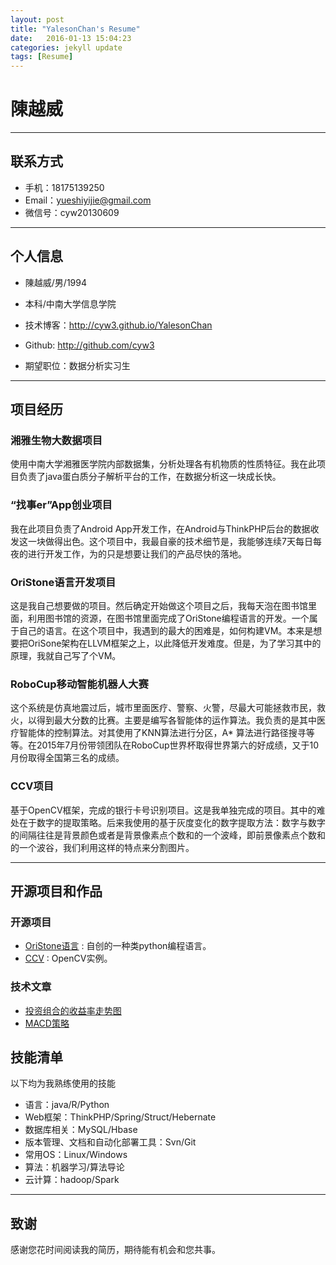 ```yaml
---
layout: post
title: "YalesonChan's Resume"
date:   2016-01-13 15:04:23
categories: jekyll update
tags: [Resume]
---
```


# 陳越威

---

## 联系方式

- 手机：18175139250
- Email：yueshiyijie@gmail.com
- 微信号：cyw20130609

---

## 个人信息

 - 陳越威/男/1994
 - 本科/中南大学信息学院
 - 技术博客：http://cyw3.github.io/YalesonChan
 - Github: http://github.com/cyw3

 - 期望职位：数据分析实习生

---

## 项目经历

### 湘雅生物大数据项目 
使用中南大学湘雅医学院内部数据集，分析处理各有机物质的性质特征。我在此项目负责了java蛋白质分子解析平台的工作，在数据分析这一块成长快。


### “找事er”App创业项目 
我在此项目负责了Android App开发工作，在Android与ThinkPHP后台的数据收发这一块做得出色。这个项目中，我最自豪的技术细节是，我能够连续7天每日每夜的进行开发工作，为的只是想要让我们的产品尽快的落地。


### OriStone语言开发项目 
这是我自己想要做的项目。然后确定开始做这个项目之后，我每天泡在图书馆里面，利用图书馆的资源，在图书馆里面完成了OriStone编程语言的开发。一个属于自己的语言。在这个项目中，我遇到的最大的困难是，如何构建VM。本来是想要把OriSone架构在LLVM框架之上，以此降低开发难度。但是，为了学习其中的原理，我就自己写了个VM。

### RoboCup移动智能机器人大赛
这个系统是仿真地震过后，城市里面医疗、警察、火警，尽最大可能拯救市民，救火，以得到最大分数的比赛。主要是编写各智能体的运作算法。我负责的是其中医疗智能体的控制算法。对其使用了KNN算法进行分区，A* 算法进行路径搜寻等等。在2015年7月份带领团队在RoboCup世界杯取得世界第六的好成绩，又于10月份取得全国第三名的成绩。

### CCV项目 
基于OpenCV框架，完成的银行卡号识别项目。这是我单独完成的项目。其中的难处在于数字的提取策略。后来我使用的基于灰度变化的数字提取方法：数字与数字的间隔往往是背景颜色或者是背景像素点个数和的一个波峰，即前景像素点个数和的一个波谷，我们利用这样的特点来分割图片。

---

## 开源项目和作品

### 开源项目
 - [OriStone语言](http://github.com/cyw3/OriStone) : 自创的一种类python编程语言。
 - [CCV](http://github.com/cyw3/CCV) : OpenCV实例。

### 技术文章

- [投资组合的收益率走势图](https://i.qutke.com/apps/569f4501310a3c46406493bd)
- [MACD策略](https://i.qutke.com/apps/56a4fc1c310a3c464064943f) 

## 技能清单

以下均为我熟练使用的技能

- 语言：java/R/Python
- Web框架：ThinkPHP/Spring/Struct/Hebernate
- 数据库相关：MySQL/Hbase
- 版本管理、文档和自动化部署工具：Svn/Git
- 常用OS：Linux/Windows
- 算法：机器学习/算法导论
- 云计算：hadoop/Spark

---

## 致谢
感谢您花时间阅读我的简历，期待能有机会和您共事。
